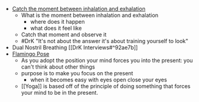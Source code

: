 - [Catch the moment between inhalation and exhalation](https://www.youtube.com/watch?v=n4jSkOjuLIg&t=5640s)
	- What is the moment between inhalation and exhalation
		- where does it happen
		- what does it feel like
	- Catch that moment and observe it
	- #DrK "It's not about the answer it's about training yourself to look"
- Dual Nostril Breathing [[DrK Interviews#^92ae7b]]
- [Flamingo Pose](https://youtu.be/UUC8qF5iDag?t=6195) 
	- As you adopt the position your mind forces you into the present: you can't think about other things
	- purpose is to make you focus on the present
		- when it becomes easy with eyes open close your eyes
	- [[Yoga]] is based off of the principle of doing something that forces your mind to be in the present. 